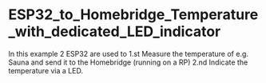 # ESP32_to_Homebridge_Temperature_with_dedicated_LED_indicator
In this example 2 ESP32 are used to 1.st Measure the temperature of e.g. Sauna and send it to the Homebridge (running on a RP)  2.nd Indicate the temperature via a LED. 
